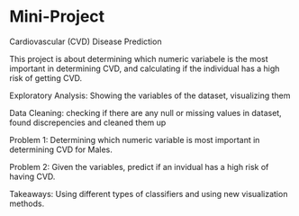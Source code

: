 # Mini-Project
Cardiovascular (CVD) Disease Prediction

This project is about determining which numeric variabele is the most important in determining CVD, and calculating if the individual has a high risk of getting CVD.

Exploratory Analysis: Showing the variables of the dataset, visualizing them

Data Cleaning: checking if there are any null or missing values in dataset, found discrepencies and cleaned them up

Problem 1: Determining which numeric variable is most important in determining CVD for Males.

Problem 2: Given the variables, predict if an invidual has a high risk of having CVD.

Takeaways: Using different types of classifiers and using new visualization methods.
